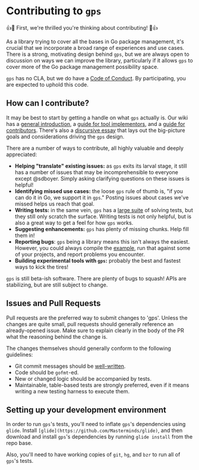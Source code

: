 # Contributing to `gps`

:+1::tada: First, we're thrilled you're thinking about contributing! :tada::+1:

As a library trying to cover all the bases in Go package management, it's
crucial that we incorporate a broad range of experiences and use cases. There is
a strong, motivating design behind `gps`, but we are always open to discussion
on ways we can improve the library, particularly if it allows `gps` to cover
more of the Go package management possibility space.

`gps` has no CLA, but we do have a [Code of Conduct](https://github.com/sdboyer/gps/blob/master/CODE_OF_CONDUCT.md). By
participating, you are expected to uphold this code.

## How can I contribute?

It may be best to start by getting a handle on what `gps` actually is. Our
wiki has a [general introduction](https://github.com/sdboyer/gps/wiki/Introduction-to-gps), a
[guide for tool implementors](https://github.com/sdboyer/gps/wiki/gps-for-Implementors), and
a [guide for contributors](https://github.com/sdboyer/gps/wiki/gps-for-contributors).
There's also a [discursive essay](https://medium.com/@sdboyer/so-you-want-to-write-a-package-manager-4ae9c17d9527)
that lays out the big-picture goals and considerations driving the `gps` design.

There are a number of ways to contribute, all highly valuable and deeply
appreciated:

* **Helping "translate" existing issues:** as `gps` exits its larval stage, it still
  has a number of issues that may be incomprehensible to everyone except
  @sdboyer. Simply asking clarifying questions on these issues is helpful!
* **Identifying missed use cases:** the loose `gps` rule of thumb is, "if you can do
  it in Go, we support it in `gps`." Posting issues about cases we've missed
  helps us reach that goal.
* **Writing tests:** in the same vein, `gps` has a [large suite](https://github.com/sdboyer/gps/blob/master/CODE_OF_CONDUCT.md) of solving tests, but
  they still only scratch the surface. Writing tests is not only helpful, but is
  also a great way to get a feel for how `gps` works.
* **Suggesting enhancements:** `gps` has plenty of missing chunks. Help fill them in!
* **Reporting bugs**: `gps` being a library means this isn't always the easiest.
  However, you could always compile the [example](https://github.com/sdboyer/gps/blob/master/example.go), run that against some of
  your projects, and report problems you encounter.
* **Building experimental tools with `gps`:** probably the best and fastest ways to
  kick the tires!

`gps` is still beta-ish software. There are plenty of bugs to squash! APIs are
stabilizing, but are still subject to change.

## Issues and Pull Requests

Pull requests are the preferred way to submit changes to 'gps'. Unless the
changes are quite small, pull requests should generally reference an
already-opened issue. Make sure to explain clearly in the body of the PR what
the reasoning behind the change is.

The changes themselves should generally conform to the following guidelines:

* Git commit messages should be [well-written](http://chris.beams.io/posts/git-commit/#seven-rules).
* Code should be `gofmt`-ed.
* New or changed logic should be accompanied by tests.
* Maintainable, table-based tests are strongly preferred, even if it means
  writing a new testing harness to execute them.

## Setting up your development environment

In order to run `gps`'s tests, you'll need to inflate `gps`'s dependencies using
`glide`. Install `[glide](https://github.com/Masterminds/glide)`, and then download
and install `gps`'s dependencies by running `glide install` from the repo base.

Also, you'll need to have working copies of `git`, `hg`, and `bzr` to run all of
`gps`'s tests.
